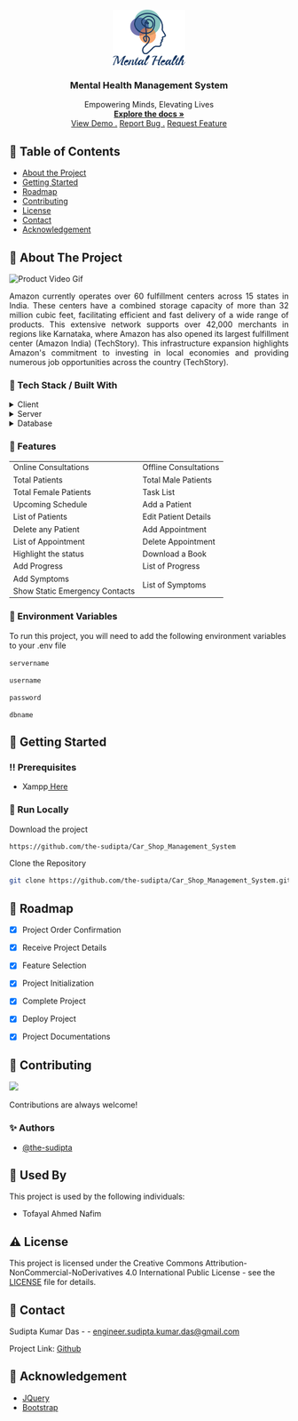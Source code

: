 <br/>
<div align="center">
<a href="#">
<img src="https://raw.githubusercontent.com/the-sudipta/Mental_Health_Management_System/main/DOCUMENTATIONS/images/Mental%20Health%20Management%20System%20Logo.png" alt="Logo" width="130" height="100">
</a>
<h3 align="center">Mental Health Management System</h3>
<p align="center">
Empowering Minds, Elevating Lives
<br/>
<a href="https://github.com/the-sudipta/Mental_Health_Management_System/raw/main/DOCUMENTATIONS/Project_Manual_Car_Shop_Management_System.pdf" download>
    <strong>Explore the docs »</strong>
</a>

<br/>
<a href="https://mental-health-management-system.sudiptakumar.com/view/login.php">View Demo .</a>  
<a href="https://github.com/the-sudipta/Mental_Health_Management_System/issues">Report Bug .</a>
<a href="https://github.com/the-sudipta/Mental_Health_Management_System/issues">Request Feature</a>
</p>
</div>

## :notebook_with_decorative_cover: Table of Contents

- [About the Project](#star2-about-the-project)
- [Getting Started](#toolbox-getting-started)
- [Roadmap](#compass-roadmap)
- [Contributing](#wave-contributing)
- [License](#warning-license)
- [Contact](#handshake-contact)
- [Acknowledgement](#gem-acknowledgement)

 ## :star2: About The Project

![Product Video Gif](https://github.com/the-sudipta/Mental_Health_Management_System/blob/main/DOCUMENTATIONS/images/Mental%20Health%20Management%20System.gif?raw=true)

<p align="justify">
Amazon currently operates over 60 fulfillment centers across 15 states in India. These centers 
have a combined storage capacity of more than 32 million cubic feet, facilitating efficient and 
fast delivery of a wide range of products. This extensive network supports over 42,000 merchants 
in regions like Karnataka, where Amazon has also opened its largest fulfillment center 
(Amazon India) (TechStory). This infrastructure expansion highlights Amazon's 
commitment to investing in local economies and providing numerous job opportunities across 
the country (TechStory).
</p>


### :hammer: Tech Stack / Built With

<details> 
  <summary>Client</summary> 
  <ul>
    <li><a href="https://developer.mozilla.org/en-US/docs/Web/HTML">HTML</a></li>
    <li><a href="https://developer.mozilla.org/en-US/docs/Web/CSS">CSS</a></li>
    <li><a href="https://developer.mozilla.org/en-US/docs/Web/JavaScript">JavaScript</a></li>
  </ul> 
</details>

<details> 
  <summary>Server</summary> 
  <ul>
    <li><a href="https://www.php.net/">PHP</a></li>
  </ul> 
</details>

<details> 
  <summary>Database</summary> 
  <ul>
    <li><a href="https://www.mysql.com/">MySQL</a></li>
  </ul> 
</details>

### :dart: Features

<div align="center">
  <table>
    <tr>
      <td>Online Consultations</td>
      <td>Offline Consultations</td>
    </tr>
    <tr>
      <td>Total Patients</td>
      <td>Total Male Patients</td>
    </tr>
    <tr>
      <td>Total Female Patients</td>
      <td>Task List</td>
    </tr>
    <tr>
      <td>Upcoming Schedule</td>
      <td>Add a Patient</td>
    </tr>
    <tr>
      <td>List of Patients</td>
      <td>Edit Patient Details</td>
    </tr>
    <tr>
      <td>Delete any Patient</td>
      <td>Add Appointment</td>
    </tr>
    <tr>
      <td>List of Appointment</td>
      <td>Delete Appointment</td>
    </tr>
    <tr>
      <td>Highlight the status</td>
      <td>Download a Book</td>
    </tr>
    <tr>
      <td>Add Progress</td>
      <td>List of Progress</td>
    </tr>
    <tr>
      <td>Add Symptoms</td>
      <td rowspan="2">List of Symptoms</td>
    </tr>
    <tr>
      <td>Show Static Emergency Contacts</td>
    </tr>
  </table>
</div>




### :key: Environment Variables
To run this project, you will need to add the following environment variables to your .env file

`servername`


`username`


`password`


`dbname`


## :toolbox: Getting Started

### :bangbang: Prerequisites

- Xampp<a href="https://www.apachefriends.org/download.html"> Here</a>

### :running: Run Locally

Download the project

```bash
https://github.com/the-sudipta/Car_Shop_Management_System
```

Clone the Repository
```bash
git clone https://github.com/the-sudipta/Car_Shop_Management_System.git
```



## :compass: Roadmap


* [x] Project Order Confirmation
* [x] Receive Project Details
* [x] Feature Selection
* [x] Project Initialization
* [x] Complete Project
* [x] Deploy Project
* [x] Project Documentations


## :wave: Contributing

<a href="https://github.com/the-sudipta/Car_Shop_Management_System/graphs/contributors"> <img src="https://contrib.rocks/image?repo=Louis3797/awesome-readme-template" /> </a>

Contributions are always welcome!

### :sparkles: Authors
- [@the-sudipta](https://www.github.com/the-sudipta)

## :busts_in_silhouette: Used By

This project is used by the following individuals:

- Tofayal Ahmed Nafim


## :warning: License

This project is licensed under the Creative Commons Attribution-NonCommercial-NoDerivatives 4.0 International Public License - see the [LICENSE](LICENSE) file for details.

## :handshake: Contact

Sudipta Kumar Das - - engineer.sudipta.kumar.das@gmail.com

Project Link: [Github](https://github.com/the-sudipta/Mental_Health_Management_System)

## :gem: Acknowledgement
- [JQuery](https://jquery.com/)
- [Bootstrap](https://getbootstrap.com/)